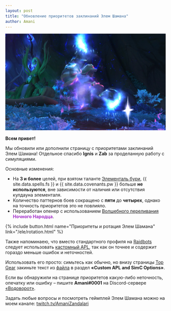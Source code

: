 ```yaml
---    
layout: post    
title: "Обновление приоритетов заклинаний Элем Шамана"    
author: Amani
---    
```


<p align="center">
<img src="/assets/img/boris3.jpg" > 
</p>

**Всем привет!**

Мы обновили или дополнили страницу с приоритетами заклинаний Элем Шамана! Отдельное спасибо **Ignis** и **Zab** за проделанную работу с симуляциями.

Основные изменения:
* На **3 и более** целей, при взятом таланте [Элементаль бури](https://ru.wowhead.com/spell=192249), {{ site.data.spells.fs }} и {{ site.data.covenants.pw }} больше **не используются**, вне зависимости от наличия или отсутствия кулдауна элементаля.
* Количество паттернов боев сокращено с **пяти** до **четырех**, однако на точность приоритетов это не повлияло.
* Переработан опенер с использованием [Волшебного переливания](https://ru.wowhead.com/spell=328923) <span style="color:#a330c9;font-size:1em;">**Ночного Народца**</span>.

<p></p>

{% include button.html name="Приоритеты и ротация Элем Шамана" link="/ele/rotation.html" %}  

<p></p>

Также напоминаею, что вместо стандартного профиля на [Raidbots](https://www.raidbots.com/simbot) следует использовать [кастомный APL](https://pastebin.com/0BdA6drq), так как он точнее и содержит гораздо меньше ошибок и неточностей.

Использовать его просто: симьтесь как обычно, но внизу страницы [Top Gear](https://www.raidbots.com/simbot/topgear) закиньте текст из [файла](https://pastebin.com/0BdA6drq) в раздел **«Custom APL and SimC Options»**.

Если вы обнаружили на странице приоритетов какую-либо неточность, опечатку или ошибку – пишите **Amani#0001** на Discord-сервере [«Водоворот»](https://discord.gg/vodovorot).

Задать любые вопросы и посмотреть геймплей Элем Шамана можно на моем канале: [twitch.tv/AmaniZandalari](https://www.twitch.tv/amanizandalari)

